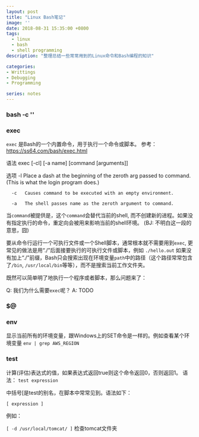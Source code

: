 ```yaml
---
layout: post
title: "Linux Bash笔记"
image: ''
date: 2018-08-31 15:35:00 +0800
tags: 
  - linux 
  - bash 
  - shell programming
description: "整理总结一些常常用到的Linux命令和Bash编程的知识"

categories:
- Writtings
- Debugging
- Programming

series: notes
---
```


### bash -c ''

### exec
`exec` 是Bash的一个内置命令，用于执行一个命令或脚本。
参考：https://ss64.com/bash/exec.html

语法
      exec [-cl] [-a name] [command [arguments]]

选项
      -l   Place a dash at the beginning of the zeroth arg passed to command.
           (This is what the login program does.)

      -c   Causes command to be executed with an empty environment.

      -a   The shell passes name as the zeroth argument to command.
      
当`command`被提供是，这个`command`会替代当前的shell, 而不创建新的进程。如果没有指定执行的命令，重定向会被用来影响当前的shell环境。
(BJ: 不明白这一段的意思，囧)

要从命令行运行一个可执行文件或一个Shell脚本，通常根本就不需要用到`exec`, 更常见的做法是用“./”后面接要执行的可执行文件或脚本，例如 `./hello.out`
如果没有加上“./”前缀，Bash只会搜索出现在环境变量`path`中的路径（这个路径常常包含了`/bin`, `/usr/local/bin`等等），而不是搜索当前工作文件夹。

既然可以简单明了地执行一个程序或者脚本，那么问题来了：

Q: 我们为什么需要`exec`呢？
A: TODO

### $@

### env
显示当前所有的环境变量，跟Windows上的SET命令是一样的。例如查看某个环境变量
```env | grep AWS_REGION```

### test

计算(评估)表达式的值，如果表达式返回true则这个命令返回0，否则返回1。
语法：
  ```test expression```

中括号[是test的别名，在脚本中常常见到。语法如下：

```[ expression ]```

例如：

```[ -d /usr/local/tomcat/ ]``` 检查tomcat文件夹
